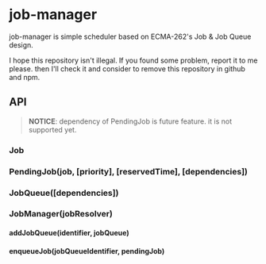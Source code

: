 # job-manager

job-manager is simple scheduler based on ECMA-262's Job & Job Queue design.

I hope this repository isn't illegal.
If you found some problem, report it to me please.
then I'll check it and consider to remove this repository in github and npm.

## API

> **NOTICE**: dependency of PendingJob is future feature. it is not supported yet.

### Job

### PendingJob(job, \[priority], \[reservedTime], \[dependencies])

### JobQueue(\[dependencies])

### JobManager(jobResolver)

#### addJobQueue(identifier, jobQueue)

#### enqueueJob(jobQueueIdentifier, pendingJob)
